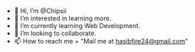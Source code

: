 - 👋 Hi, I’m @Chipsii
- 👀 I’m interested in learning more.
- 🌱 I’m currently learning Web Development.
- 💞️ I’m looking to collaborate.
- 📫 How to reach me = "Mail me at <hasibfire24@gmail.com>"

<!---
Chipsii/Chipsii is a ✨ unique ✨ repository because its `README.md` (this file) appears on your GitHub profile.
You can click the Preview link to take a look at your changes.
--->
